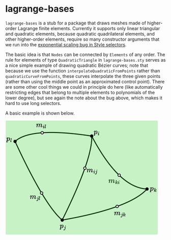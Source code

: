 # lagrange-bases

`lagrange-bases` is a stub for a package that draws meshes made of higher-order Lagrange finite elements. Currently it supports only linear triangular and quadratic elements, because quadratic quadrilateral elements, and other higher-order elements, require so many constructor arguments that we run into the [exponential scaling bug in Style selectors](https://github.com/penrose/penrose/issues/566).

The basic idea is that `Nodes` can be connected by `Elements` of any order. The rule for elements of type `QuadraticTriangle` in `lagrange-bases.sty` serves as a nice simple example of drawing quadratic Bézier curves; note that because we use the function `interpolateQuadraticFromPoints` rather than `quadraticCurveFromPoints`, these curves interpolate the three given points (rather than using the middle point as an approximated control point). There are some other cool things we could in principle do here (like automatically restricting edges that belong to multiple elements to polynomials of the lower degree), but see again the note about the bug above, which makes it hard to use long selectors.

A basic example is shown below.

<img src="example.png" width="480">
